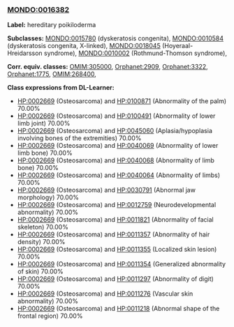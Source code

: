 
### [MONDO:0016382](http://purl.obolibrary.org/obo/MONDO_0016382)
**Label:** hereditary poikiloderma

**Subclasses:** [MONDO:0015780](http://purl.obolibrary.org/obo/MONDO_0015780) (dyskeratosis congenita), [MONDO:0010584](http://purl.obolibrary.org/obo/MONDO_0010584) (dyskeratosis congenita, X-linked), [MONDO:0018045](http://purl.obolibrary.org/obo/MONDO_0018045) (Hoyeraal-Hreidarsson syndrome), [MONDO:0010002](http://purl.obolibrary.org/obo/MONDO_0010002) (Rothmund-Thomson syndrome), 

**Corr. equiv. classes:** [OMIM:305000](http://purl.obolibrary.org/obo/OMIM_305000), [Orphanet:2909](http://www.orpha.net/ORDO/Orphanet_2909), [Orphanet:3322](http://www.orpha.net/ORDO/Orphanet_3322), [Orphanet:1775](http://www.orpha.net/ORDO/Orphanet_1775), [OMIM:268400](http://purl.obolibrary.org/obo/OMIM_268400), 

**Class expressions from DL-Learner:**

- [HP:0002669](http://purl.obolibrary.org/obo/HP_0002669) (Osteosarcoma) and [HP:0100871](http://purl.obolibrary.org/obo/HP_0100871) (Abnormality of the palm) 70.00%
- [HP:0002669](http://purl.obolibrary.org/obo/HP_0002669) (Osteosarcoma) and [HP:0100491](http://purl.obolibrary.org/obo/HP_0100491) (Abnormality of lower limb joint) 70.00%
- [HP:0002669](http://purl.obolibrary.org/obo/HP_0002669) (Osteosarcoma) and [HP:0045060](http://purl.obolibrary.org/obo/HP_0045060) (Aplasia/hypoplasia involving bones of the extremities) 70.00%
- [HP:0002669](http://purl.obolibrary.org/obo/HP_0002669) (Osteosarcoma) and [HP:0040069](http://purl.obolibrary.org/obo/HP_0040069) (Abnormality of lower limb bone) 70.00%
- [HP:0002669](http://purl.obolibrary.org/obo/HP_0002669) (Osteosarcoma) and [HP:0040068](http://purl.obolibrary.org/obo/HP_0040068) (Abnormality of limb bone) 70.00%
- [HP:0002669](http://purl.obolibrary.org/obo/HP_0002669) (Osteosarcoma) and [HP:0040064](http://purl.obolibrary.org/obo/HP_0040064) (Abnormality of limbs) 70.00%
- [HP:0002669](http://purl.obolibrary.org/obo/HP_0002669) (Osteosarcoma) and [HP:0030791](http://purl.obolibrary.org/obo/HP_0030791) (Abnormal jaw morphology) 70.00%
- [HP:0002669](http://purl.obolibrary.org/obo/HP_0002669) (Osteosarcoma) and [HP:0012759](http://purl.obolibrary.org/obo/HP_0012759) (Neurodevelopmental abnormality) 70.00%
- [HP:0002669](http://purl.obolibrary.org/obo/HP_0002669) (Osteosarcoma) and [HP:0011821](http://purl.obolibrary.org/obo/HP_0011821) (Abnormality of facial skeleton) 70.00%
- [HP:0002669](http://purl.obolibrary.org/obo/HP_0002669) (Osteosarcoma) and [HP:0011357](http://purl.obolibrary.org/obo/HP_0011357) (Abnormality of hair density) 70.00%
- [HP:0002669](http://purl.obolibrary.org/obo/HP_0002669) (Osteosarcoma) and [HP:0011355](http://purl.obolibrary.org/obo/HP_0011355) (Localized skin lesion) 70.00%
- [HP:0002669](http://purl.obolibrary.org/obo/HP_0002669) (Osteosarcoma) and [HP:0011354](http://purl.obolibrary.org/obo/HP_0011354) (Generalized abnormality of skin) 70.00%
- [HP:0002669](http://purl.obolibrary.org/obo/HP_0002669) (Osteosarcoma) and [HP:0011297](http://purl.obolibrary.org/obo/HP_0011297) (Abnormality of digit) 70.00%
- [HP:0002669](http://purl.obolibrary.org/obo/HP_0002669) (Osteosarcoma) and [HP:0011276](http://purl.obolibrary.org/obo/HP_0011276) (Vascular skin abnormality) 70.00%
- [HP:0002669](http://purl.obolibrary.org/obo/HP_0002669) (Osteosarcoma) and [HP:0011218](http://purl.obolibrary.org/obo/HP_0011218) (Abnormal shape of the frontal region) 70.00%


